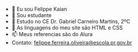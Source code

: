 - 👋 Eu sou Felippe Kaian
- 👀 Sou estudante
- 🌱 Estudo no CE Dr. Gabriel Carneiro Martins, 2ºC
- 💞️ As linguagens do meu site são HTML e CSS
- 📫 Meus referencias são do Alura
- Contato: felippe.ferreira.oliveira@escola.pr.gov.br
